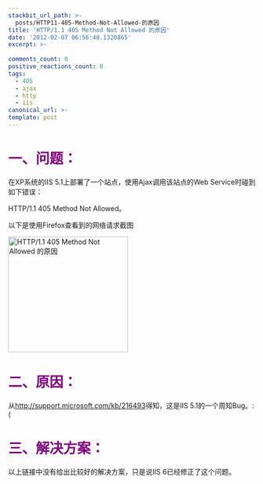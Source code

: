 ```yaml
---
stackbit_url_path: >-
  posts/HTTP11-405-Method-Not-Allowed-的原因
title: 'HTTP/1.1 405 Method Not Allowed 的原因'
date: '2012-02-07 06:56:40.1320865'
excerpt: >-
  
comments_count: 0
positive_reactions_count: 0
tags: 
  - 405
  - ajax
  - http
  - iis
canonical_url: >-
template: post
---
```

<h1><font color="#800080">一、问题：</font></h1>  <p>在XP系统的IIS 5.1上部署了一个站点，使用Ajax调用该站点的Web Service时碰到如下错误：</p>  <p>HTTP/1.1 405 Method Not Allowed。</p>  <p>以下是使用Firefox查看到的网络请求截图</p> <a href="http://www.zizhujy.com/blog/image.axd?picture=image_437.png"><img style="border-bottom: 0px; border-left: 0px; display: inline; border-top: 0px; border-right: 0px" title="HTTP/1.1 405 Method Not Allowed 的原因" border="0" alt="HTTP/1.1 405 Method Not Allowed 的原因" src="http://www.zizhujy.com/blog/image.axd?picture=image_thumb_171.png" width="244" height="236" /></a>   <p></p>  <h1><font color="#800080">二、原因：</font></h1>  <p>从<a href="http://support.microsoft.com/kb/216493">http://support.microsoft.com/kb/216493</a>得知，这是IIS 5.1的一个周知Bug。: (</p>  <h1><font color="#800080">三、解决方案：</font></h1>  <p>以上链接中没有给出比较好的解决方案，只是说IIS 6已经修正了这个问题。</p>